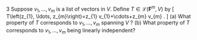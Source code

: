 3 Suppose $v_{1}, \ldots, v_{m}$ is a list of vectors in $V$. Define $T \in \mathcal{L}\left(\mathbf{F}^{m}, V\right)$ by
\[
T\left(z_{1}, \ldots, z_{m}\right)=z_{1} v_{1}+\cdots+z_{m} v_{m} .
\]
(a) What property of $T$ corresponds to $v_{1}, \ldots, v_{m}$ spanning $V$ ?
(b) What property of $T$ corresponds to $v_{1}, \ldots, v_{m}$ being linearly independent?
